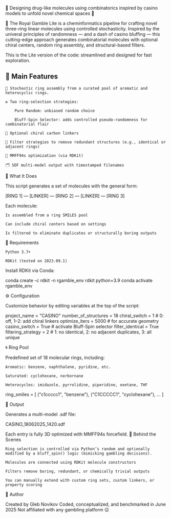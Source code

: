 🎰 Designing drug-like molecules using combinatorics inspired by casino models to unfold novel chemical spaces 💊  

🎲 The Royal Gamble Lite is a cheminformatics pipeline for crafting novel three-ring linear molecules using controlled stochasticity. Inspired by the univeral principles of randomness — and a dash of casino bluffing — this cutting-edge approach generates combinatorial molecules with optional chiral centers, random ring assembly, and structural-based filters.

This is the Lite version of the code: streamlined and designed for fast exploration.

## 🚀 Main Features

    🎲 Stochastic ring assembly from a curated pool of aromatic and heterocyclic rings.

    ♻️ Two ring-selection strategies:

        Pure Random: unbiased random choice

        Bluff-Spin Selector: adds controlled pseudo-randomness for combinatorial flair

    💫 Optional chiral carbon linkers

    🧹 Filter strategies to remove redundant structures (e.g., identical or adjacent rings)

    🧪 MMFF94s optimization (via RDKit)

    🗂️ SDF multi-model output with timestamped filenames

🧬 What It Does

This script generates a set of molecules with the general form:

[RING 1] — [LINKER] — [RING 2] — [LINKER] — [RING 3]

Each molecule:

    Is assembled from a ring SMILES pool

    Can include chiral centers based on settings

    Is filtered to eliminate duplicates or structurally boring outputs

🔧 Requirements

    Python 3.7+

    RDKit (tested on 2023.09.1)

Install RDKit via Conda:

conda create -c rdkit -n rgamble_env rdkit python=3.9
conda activate rgamble_env

⚙️ Configuration

Customize behavior by editing variables at the top of the script:

project_name = "CASINO"
number_of_structures = 18
chiral_switch = 1           # 0: off, 1–2: add chiral linkers
optimize_iters = 5000       # for accurate geometry
casino_switch = True        # activate Bluff-Spin selector
filter_identical = True
filtering_strategy = 2      # 1: no identical, 2: no adjacent duplicates, 3: all unique

🌀 Ring Pool

Predefined set of 18 molecular rings, including:

    Aromatic: benzene, naphthalene, pyridine, etc.

    Saturated: cyclohexane, norbornane

    Heterocycles: imidazole, pyrrolidine, piperidine, oxetane, THF

ring_smiles = [
  ("c1ccccc1", "benzene"),
  ("C1CCCCC1", "cyclohexane"),
  ...
]

📂 Output

Generates a multi-model .sdf file:

CASINO_18062025_1420.sdf

Each entry is fully 3D optimized with MMFF94s forcefield.
🧠 Behind the Scenes

    Ring selection is controlled via Python’s random and optionally modified by a bluff_spin() logic (mimicking gambling decisions).

    Molecules are connected using RDKit molecule constructors

    Filters remove boring, redundant, or chemically trivial outputs

    You can manually extend with custom ring sets, custom linkers, or property scoring


🧙 Author

Created by Gleb Novikov
Coded, conceptualized, and benchmarked in June 2025
Not affiliated with any gambling platform 😉

